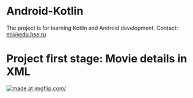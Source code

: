 # Android-Kotlin
The project is for learning Kotlin and Android development.
Contact: eni@edu.hse.ru
# Project first stage: Movie details in XML  

<a href="https://imgflip.com/gif/4t74d2"><img src=a href="https://imgflip.com/gif/4t74d2" title="made at imgflip.com/"></a>
